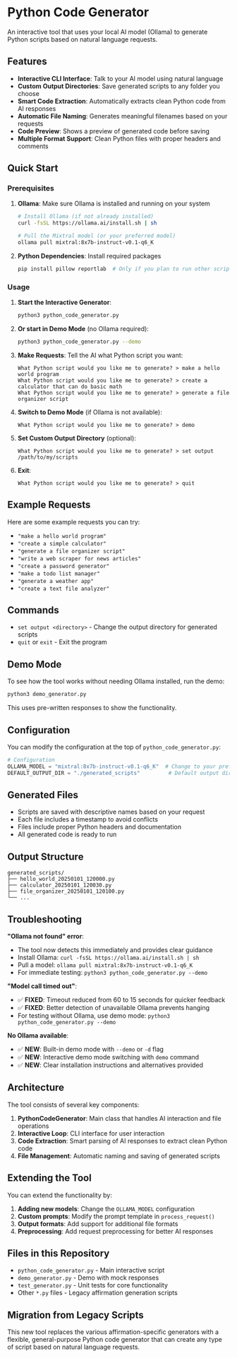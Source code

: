 # Python Code Generator

An interactive tool that uses your local AI model (Ollama) to generate Python scripts based on natural language requests.

## Features

- **Interactive CLI Interface**: Talk to your AI model using natural language
- **Custom Output Directories**: Save generated scripts to any folder you choose
- **Smart Code Extraction**: Automatically extracts clean Python code from AI responses
- **Automatic File Naming**: Generates meaningful filenames based on your requests
- **Code Preview**: Shows a preview of generated code before saving
- **Multiple Format Support**: Clean Python files with proper headers and comments

## Quick Start

### Prerequisites

1. **Ollama**: Make sure Ollama is installed and running on your system
   ```bash
   # Install Ollama (if not already installed)
   curl -fsSL https://ollama.ai/install.sh | sh
   
   # Pull the Mixtral model (or your preferred model)
   ollama pull mixtral:8x7b-instruct-v0.1-q6_K
   ```

2. **Python Dependencies**: Install required packages
   ```bash
   pip install pillow reportlab  # Only if you plan to run other scripts in this repo
   ```

### Usage

1. **Start the Interactive Generator**:
   ```bash
   python3 python_code_generator.py
   ```

2. **Or start in Demo Mode** (no Ollama required):
   ```bash
   python3 python_code_generator.py --demo
   ```

3. **Make Requests**: Tell the AI what Python script you want:
   ```
   What Python script would you like me to generate? > make a hello world program
   What Python script would you like me to generate? > create a calculator that can do basic math
   What Python script would you like me to generate? > generate a file organizer script
   ```

4. **Switch to Demo Mode** (if Ollama is not available):
   ```
   What Python script would you like me to generate? > demo
   ```

5. **Set Custom Output Directory** (optional):
   ```
   What Python script would you like me to generate? > set output /path/to/my/scripts
   ```

6. **Exit**:
   ```
   What Python script would you like me to generate? > quit
   ```

## Example Requests

Here are some example requests you can try:

- `"make a hello world program"`
- `"create a simple calculator"`
- `"generate a file organizer script"`
- `"write a web scraper for news articles"`
- `"create a password generator"`
- `"make a todo list manager"`
- `"generate a weather app"`
- `"create a text file analyzer"`

## Commands

- `set output <directory>` - Change the output directory for generated scripts
- `quit` or `exit` - Exit the program

## Demo Mode

To see how the tool works without needing Ollama installed, run the demo:

```bash
python3 demo_generator.py
```

This uses pre-written responses to show the functionality.

## Configuration

You can modify the configuration at the top of `python_code_generator.py`:

```python
# Configuration
OLLAMA_MODEL = "mixtral:8x7b-instruct-v0.1-q6_K"  # Change to your preferred model
DEFAULT_OUTPUT_DIR = "./generated_scripts"         # Default output directory
```

## Generated Files

- Scripts are saved with descriptive names based on your request
- Each file includes a timestamp to avoid conflicts
- Files include proper Python headers and documentation
- All generated code is ready to run

## Output Structure

```
generated_scripts/
├── hello_world_20250101_120000.py
├── calculator_20250101_120030.py
├── file_organizer_20250101_120100.py
└── ...
```

## Troubleshooting

**"Ollama not found" error**:
- The tool now detects this immediately and provides clear guidance
- Install Ollama: `curl -fsSL https://ollama.ai/install.sh | sh`
- Pull a model: `ollama pull mixtral:8x7b-instruct-v0.1-q6_K`
- For immediate testing: `python3 python_code_generator.py --demo`

**"Model call timed out"**:
- ✅ **FIXED**: Timeout reduced from 60 to 15 seconds for quicker feedback
- ✅ **FIXED**: Better detection of unavailable Ollama prevents hanging
- For testing without Ollama, use demo mode: `python3 python_code_generator.py --demo`

**No Ollama available**:
- ✅ **NEW**: Built-in demo mode with `--demo` or `-d` flag
- ✅ **NEW**: Interactive demo mode switching with `demo` command
- ✅ **NEW**: Clear installation instructions and alternatives provided

## Architecture

The tool consists of several key components:

1. **PythonCodeGenerator**: Main class that handles AI interaction and file operations
2. **Interactive Loop**: CLI interface for user interaction
3. **Code Extraction**: Smart parsing of AI responses to extract clean Python code
4. **File Management**: Automatic naming and saving of generated scripts

## Extending the Tool

You can extend the functionality by:

1. **Adding new models**: Change the `OLLAMA_MODEL` configuration
2. **Custom prompts**: Modify the prompt template in `process_request()`
3. **Output formats**: Add support for additional file formats
4. **Preprocessing**: Add request preprocessing for better AI responses

## Files in this Repository

- `python_code_generator.py` - Main interactive script
- `demo_generator.py` - Demo with mock responses
- `test_generator.py` - Unit tests for core functionality
- Other `*.py` files - Legacy affirmation generation scripts

## Migration from Legacy Scripts

This new tool replaces the various affirmation-specific generators with a flexible, general-purpose Python code generator that can create any type of script based on natural language requests.